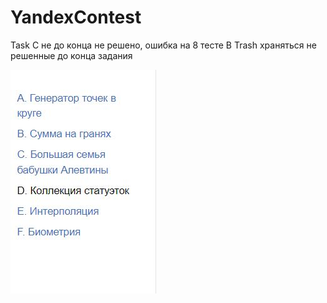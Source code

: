 # YandexContest

Task C не до конца не решено, ошибка на 8 тесте
В Trash храняться не решенные до конца задания

![Image alt](https://github.com/AshenRain/YandexContest/raw/main//3.jpg)
